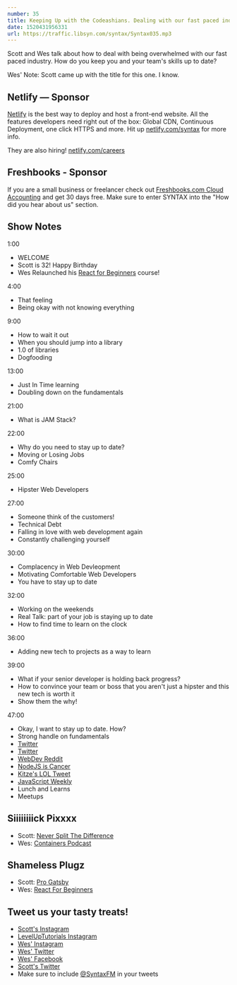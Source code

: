 ```yaml
---
number: 35
title: Keeping Up with the Codeashians. Dealing with our fast paced industry.
date: 1520431956331
url: https://traffic.libsyn.com/syntax/Syntax035.mp3
---
```


Scott and Wes talk about how to deal with being overwhelmed with our fast paced industry. How do you keep you and your team's skills up to date?

Wes' Note: Scott came up with the title for this one. I know.

## Netlify — Sponsor

[Netlify](https://netlify.com/syntax) is the best way to deploy and host a front-end website. All the features developers need right out of the box: Global CDN, Continuous Deployment, one click HTTPS and more. Hit up [netlify.com/syntax](https://netlify.com/syntax) for more info.

They are also hiring! [netlify.com/careers](https://netlify.com/careers)


## Freshbooks - Sponsor

If you are a small business or freelancer check out [Freshbooks.com Cloud Accounting](https://freshbooks.com/syntax) and get 30 days free. Make sure to enter SYNTAX into the "How did you hear about us" section.


## Show Notes

1:00

* WELCOME
* Scott is 32! Happy Birthday
* Wes Relaunched his [React for Beginners](https://reactforbeginners.com/) course!


4:00

* That feeling
* Being okay with not knowing everything


9:00

* How to wait it out
* When you should jump into a library
* 1.0 of libraries
* Dogfooding

13:00

* Just In Time learning
* Doubling down on the fundamentals

21:00

* What is JAM Stack?

22:00

* Why do you need to stay up to date?
* Moving or Losing Jobs
* Comfy Chairs

25:00

* Hipster Web Developers

27:00

* Someone think of the customers!
* Technical Debt
* Falling in love with web development again
* Constantly challenging yourself


30:00

* Complacency in Web Devleopment
* Motivating Comfortable Web Developers
* You have to stay up to date

32:00

* Working on the weekends
* Real Talk: part of your job is staying up to date
* How to find time to learn on the clock

36:00

* Adding new tech to projects as a way to learn

39:00

* What if your senior developer is holding back progress?
* How to convince your team or boss that you aren't just a hipster and this new tech is worth it
* Show them the why!

47:00

* Okay, I want to stay up to date. How?
* Strong handle on fundamentals
* [Twitter](https://twitter.com/wesbos)
* [Twitter](https://twitter.com/wesbos)
* [WebDev Reddit](https://www.reddit.com/r/webdev/)
* [NodeJS is Cancer](https://www.semitwist.com/mirror/node-js-is-cancer.html)
* [Kitze's LOL Tweet](https://twitter.com/thekitze/status/966347713934774272)
* [JavaScript Weekly](http://javascriptweekly.com/)
* Lunch and Learns
* Meetups


## Siiiiiiiick Pixxxx
* Scott: [Never Split The Difference](http://amzn.to/2tku2GC)
* Wes: [Containers Podcast](https://medium.com/containers)


## Shameless Plugz
* Scott: [Pro Gatsby](https://LevelUpTutorials.com/store)
* Wes: [React For Beginners](https://reactforbeginners.com/)

## Tweet us your tasty treats!

* [Scott's Instagram](https://www.instagram.com/stolinski/)
* [LevelUpTutorials Instagram](https://www.instagram.com/LevelUpTutorials/)
* [Wes' Instagram](https://www.instagram.com/wesbos/)
* [Wes' Twitter](https://twitter.com/wesbos)
* [Wes' Facebook](https://www.facebook.com/wesbos.developer)
* [Scott's Twitter](https://twitter.com/stolinski)
* Make sure to include [@SyntaxFM](https://twitter.com/SyntaxFM) in your tweets
